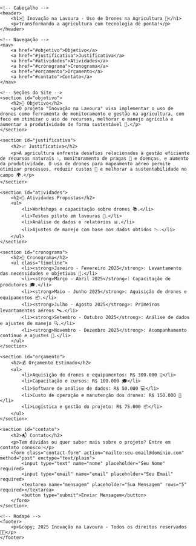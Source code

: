 
<!DOCTYPE html>
<html lang="pt-br">
<head>
    <meta charset="UTF-8">
    <meta name="viewport" content="width=device-width, initial-scale=1.0">
    <title>Inovação na Lavoura - Uso de Drones</title>
    <style>
        body {
            font-family: Arial, sans-serif;
            background,gren: #f4f4f4;
            margin: 0;
            padding: 0;
        }
        header {
            background-color: #4CAF50;
            color: white;
            text-align: center;
            padding: 20px;
        }
        nav {
            background-color: #333;
            overflow: hidden;
        }
        nav a {
            float: left;
            display: block;
            color: white;
            padding: 14px 20px;
            text-align: center;
            text-decoration: none;
        }
        nav a:hover {
            background-color: #ddd;
            color: black;
        }
        section {
            padding: 20px;
            margin: 20px;
            background-color: white;
            border-radius: 8px;
            box-shadow: 0 0 10px rgba(0, 0, 0, 0.1);
        }
        h2 {
            color: #4CAF50;
        }
        footer {
            background-color: #333;
            color: white;
            text-align: center;
            padding: 10px;
            position: fixed;
            bottom: 0;
            width: 100%;
        }
        .timeline {
            list-style-type: none;
            padding: 0;
        }
        .timeline li {
            margin: 10px 0;
        }
        .contact-form input, .contact-form textarea {
            width: 100%;
            padding: 10px;
            margin: 10px 0;
            border-radius: 5px;
            border: 1px solid #ccc;
        }
        .contact-form button {
            background-color: #4CAF50;
            color: white;
            border: none;
            padding: 10px 20px;
            cursor: pointer;
            border-radius: 5px;
        }
        .contact-form button:hover {
            background-color: #45a049;
        }
    </style>
</head>
<body>

    <!-- Cabeçalho -->
    <header>
        <h1>🚁 Inovação na Lavoura - Uso de Drones na Agricultura 🚜</h1>
        <p>Transformando a agricultura com tecnologia de ponta!</p>
    </header>

    <!-- Navegação -->
    <nav>
        <a href="#objetivo">Objetivo</a>
        <a href="#justificativa">Justificativa</a>
        <a href="#atividades">Atividades</a>
        <a href="#cronograma">Cronograma</a>
        <a href="#orçamento">Orçamento</a>
        <a href="#contato">Contato</a>
    </nav>

    <!-- Seções do Site -->
    <section id="objetivo">
        <h2>🎯 Objetivo</h2>
        <p>O projeto "Inovação na Lavoura" visa implementar o uso de drones como ferramenta de monitoramento e gestão na agricultura, com foco em otimizar o uso de recursos, melhorar o manejo agrícola e aumentar a produtividade de forma sustentável 🌱.</p>
    </section>

    <section id="justificativa">
        <h2>📈 Justificativa</h2>
        <p>A agricultura enfrenta desafios relacionados à gestão eficiente de recursos naturais 💧, monitoramento de pragas 🐛 e doenças, e aumento da produtividade. O uso de drones para mapeamento aéreo permite otimizar processos, reduzir custos 💸 e melhorar a sustentabilidade no campo 🌍.</p>
    </section>

    <section id="atividades">
        <h2>🔧 Atividades Propostas</h2>
        <ul>
            <li>Workshops e capacitação sobre drones 📚.</li>
            <li>Testes piloto em lavouras 🚜.</li>
            <li>Análise de dados e relatórios 📊.</li>
            <li>Ajustes de manejo com base nos dados obtidos 📉.</li>
        </ul>
    </section>

    <section id="cronograma">
        <h2>📅 Cronograma</h2>
        <ul class="timeline">
            <li><strong>Janeiro - Fevereiro 2025</strong>: Levantamento das necessidades e objetivos 🧐.</li>
            <li><strong>Março - Abril 2025</strong>: Capacitação de produtores 🎓.</li>
            <li><strong>Maio - Junho 2025</strong>: Aquisição de drones e equipamentos 📦.</li>
            <li><strong>Julho - Agosto 2025</strong>: Primeiros levantamentos aéreos 🛰️.</li>
            <li><strong>Setembro - Outubro 2025</strong>: Análise de dados e ajustes de manejo 🔍.</li>
            <li><strong>Novembro - Dezembro 2025</strong>: Acompanhamento contínuo e ajustes 🔄.</li>
        </ul>
    </section>

    <section id="orçamento">
        <h2>💰 Orçamento Estimado</h2>
        <ul>
            <li>Aquisição de drones e equipamentos: R$ 300.000 💸</li>
            <li>Capacitação e cursos: R$ 100.000 🎓</li>
            <li>Software de análise de dados: R$ 50.000 💻</li>
            <li>Custo de operação e manutenção dos drones: R$ 150.000 🔧</li>
            <li>Logística e gestão do projeto: R$ 75.000 📦</li>
        </ul>
    </section>

    <section id="contato">
        <h2>📬 Contato</h2>
        <p>Tem dúvidas ou quer saber mais sobre o projeto? Entre em contato conosco!</p>
        <form class="contact-form" action="mailto:seu-email@dominio.com" method="post" enctype="text/plain">
            <input type="text" name="nome" placeholder="Seu Nome" required>
            <input type="email" name="email" placeholder="Seu Email" required>
            <textarea name="mensagem" placeholder="Sua Mensagem" rows="5" required></textarea>
            <button type="submit">Enviar Mensagem</button>
        </form>
    </section>

    <!-- Rodapé -->
    <footer>
        <p>&copy; 2025 Inovação na Lavoura - Todos os direitos reservados 🌱🚜</p>
    </footer>

</body>
</html>
